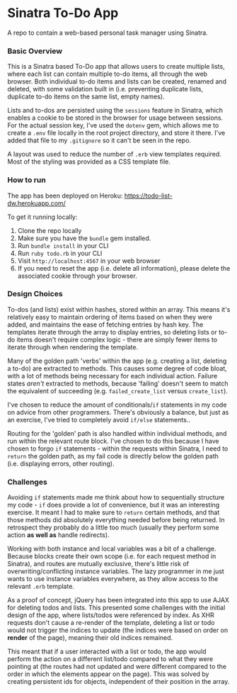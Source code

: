 # Sinatra To-Do App
A repo to contain a web-based personal task manager using Sinatra.

### Basic Overview
This is a Sinatra based To-Do app that allows users to create multiple lists, where each list can contain multiple to-do items, all through the web browser. Both individual to-do items and lists can be created, renamed and deleted, with some validation built in (i.e. preventing duplicate lists, duplicate to-do items on the same list, empty names).

Lists and to-dos are persisted using the `sessions` feature in Sinatra, which enables a cookie to be stored in the browser for usage between sessions. For the actual session key, I've used the `dotenv` gem, which allows me to create a `.env` file locally in the root project directory, and store it there. I've added that file to my `.gitignore` so it can't be seen in the repo.

A layout was used to reduce the number of `.erb` view templates required. Most of the styling was provided as a CSS template file. 

### How to run
The app has been deployed on Heroku: https://todo-list-dw.herokuapp.com/

To get it running locally:
1. Clone the repo locally
2. Make sure you have the `bundle` gem installed.
2. Run `bundle install` in your CLI
3. Run `ruby todo.rb` in your CLI
4. Visit `http://localhost:4567` in your web browser
5. If you need to reset the app (i.e. delete all information), please delete the associated cookie through your browser.

### Design Choices
To-dos (and lists) exist within hashes, stored within an array. This means it's relatively easy to maintain ordering of items based on when they were added, and maintains the ease of fetching entries by hash key. The templates iterate through the array to display entries, so deleting lists or to-do items doesn't require complex logic - there are simply fewer items to iterate through when rendering the template.

Many of the golden path 'verbs' within the app (e.g. creating a list, deleting a to-do) are extracted to methods. This causes some degree of code bloat, with a lot of methods being necessary for each individual action. Failure states _aren't_ extracted to methods, because 'failing' doesn't seem to match the equivalent of succeeding (e.g. `failed_create_list` versus `create_list`).

I've chosen to reduce the amount of conditionals/`if` statements in my code on advice from other programmers. There's obviously a balance, but just as an exercise, I've tried to completely avoid `if/else` statements..

Routing for the 'golden' path is also handled within individual methods, and run within the relevant route block. I've chosen to do this because I have chosen to forgo `if` statements - within the requests within Sinatra, I need to `return` the golden path, as my fail code is directly below the golden path (i.e. displaying errors, other routing).

### Challenges
Avoiding `if` statements made me think about how to sequentially structure my code - `if` does provide a lot of convenience, but it was an interesting exercise. It meant I had to make sure to `return` certain methods, and that those methods did absolutely everything needed before being returned. In retrospect they probably do a little too much (usually they perform some action __as well as__ handle redirects).

Working with both instance and local variables was a bit of a challenge. Because blocks create their own scope (i.e. for each request method in Sinatra), and routes are mutually exclusive, there's little risk of overwriting/conflicting instance variables. The lazy programmer in me just wants to use instance variables everywhere, as they allow access to the relevant `.erb` template.

As a proof of concept, jQuery has been integrated into this app to use AJAX for deleting todos and lists. This presented some challenges with the initial design of the app, where lists/todos were referenced by index. As XHR requests don't cause a re-render of the template, deleting a list or todo would not trigger the indices to update (the indices were based on order on __render__ of the page), meaning their old indices remained. 

This meant that if a user interacted with a list or todo, the app would perform the action on a different list/todo compared to what they were pointing at (the routes had not updated and were different compared to the order in which the elements appear on the page). This was solved by creating persistent ids for objects, independent of their position in the array.
